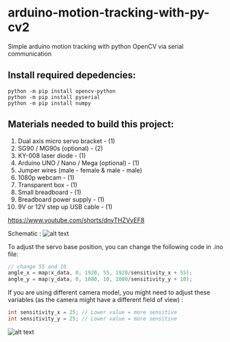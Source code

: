 # arduino-motion-tracking-with-py-cv2
Simple arduino motion tracking with python OpenCV via serial communication

## Install required depedencies:
```
python -m pip install opencv-python
python -m pip install pyserial
python -m pip install numpy
```

## Materials needed to build this project:
1. Dual axis micro servo bracket - (1)
2. SG90 / MG90s (optional) - (2)
3. KY-008 laser diode - (1)
4. Arduino UNO / Nano / Mega (optional) - (1)
5. Jumper wires (male - female & male - male)
6. 1080p webcam - (1)
7. Transparent box - (1)
8. Small breadboard - (1)
9. Breadboard power supply - (1)
10. 9V or 12V step up USB cable - (1)

https://www.youtube.com/shorts/dnyTHZVyEF8

Schematic :
![alt text](https://i.imgur.com/qoc0ZfX.png)

To adjust the servo base position, you can change the following code in .ino file:
```c++
// change 55 and 10
angle_x = map(x_data, 0, 1920, 55, 1920/sensitivity_x + 55);
angle_y = map(y_data, 0, 1080, 10, 1080/sensitivity_y + 10);
```

If you are using different camera model, you might need to adjust these variables (as the camera might have a different field of view) :
```c++
int sensitivity_x = 25; // Lower value = more sensitive
int sensitivity_y = 25; // Lower value = more sensitive
```

![alt text](https://i.imgur.com/mmzHCyZ.png)


